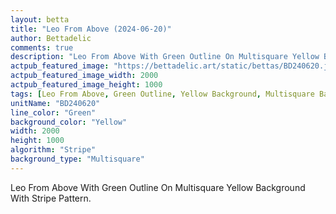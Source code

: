 ```yaml
---
layout: betta
title: "Leo From Above (2024-06-20)"
author: Bettadelic
comments: true
description: "Leo From Above With Green Outline On Multisquare Yellow Background With Stripe Pattern."
actpub_featured_image: "https://bettadelic.art/static/bettas/BD240620.jpg"
actpub_featured_image_width: 2000
actpub_featured_image_height: 1000
tags: [Leo From Above, Green Outline, Yellow Background, Multisquare Background Pattern, Stripe Pattern, June 2024]
unitName: "BD240620"
line_color: "Green"
background_color: "Yellow"
width: 2000
height: 1000
algorithm: "Stripe"
background_type: "Multisquare"
---
```


Leo From Above With Green Outline On Multisquare Yellow Background With Stripe Pattern.
